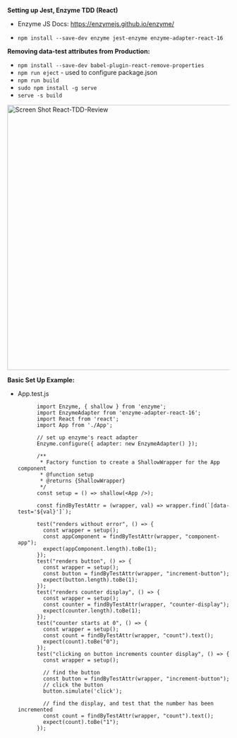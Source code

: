 
**Setting up Jest, Enzyme TDD (React)**

- Enzyme JS Docs: https://enzymejs.github.io/enzyme/

- ``npm install --save-dev enzyme jest-enzyme enzyme-adapter-react-16``

**Removing data-test attributes from Production:**

- ``npm install --save-dev babel-plugin-react-remove-properties``
- ``npm run eject`` - used to configure package.json
- ``npm run build``
- ``sudo npm install -g serve``
- ``serve -s build``

<img width="600" alt="Screen Shot React-TDD-Review" src="https://user-images.githubusercontent.com/34965292/97795247-1fbc3c00-1bc1-11eb-8634-78066094d282.png">

**Basic Set Up Example:**
- App.test.js

            import Enzyme, { shallow } from 'enzyme';
            import EnzymeAdapter from 'enzyme-adapter-react-16';
            import React from 'react';
            import App from './App';

            // set up enzyme's react adapter
            Enzyme.configure({ adapter: new EnzymeAdapter() });

            /**
             * Factory function to create a ShallowWrapper for the App component
             * @function setup
             * @returns {ShallowWrapper}
             */
            const setup = () => shallow(<App />);

            const findByTestAttr = (wrapper, val) => wrapper.find(`[data-test='${val}']`);

            test("renders without error", () => {
              const wrapper = setup();
              const appComponent = findByTestAttr(wrapper, "component-app");
              expect(appComponent.length).toBe(1);
            });
            test("renders button", () => {
              const wrapper = setup();
              const button = findByTestAttr(wrapper, "increment-button");
              expect(button.length).toBe(1);
            });
            test("renders counter display", () => {
              const wrapper = setup();
              const counter = findByTestAttr(wrapper, "counter-display");
              expect(counter.length).toBe(1);
            });
            test("counter starts at 0", () => {
              const wrapper = setup();
              const count = findByTestAttr(wrapper, "count").text();
              expect(count).toBe("0");
            });
            test("clicking on button increments counter display", () => {
              const wrapper = setup();

              // find the button
              const button = findByTestAttr(wrapper, "increment-button");
              // click the button
              button.simulate('click');

              // find the display, and test that the number has been incremented
              const count = findByTestAttr(wrapper, "count").text();
              expect(count).toBe("1");
            });
